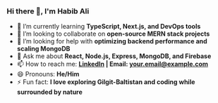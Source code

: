 ### Hi there 👋, I'm Habib Ali

- 🌱 I’m currently learning **TypeScript, Next.js, and DevOps tools**
- 👯 I’m looking to collaborate on **open-source MERN stack projects**
- 🤔 I’m looking for help with **optimizing backend performance and scaling MongoDB**
- 💬 Ask me about **React, Node.js, Express, MongoDB, and Firebase**
- 📫 How to reach me: **[LinkedIn](https://linkedin.com/in/yourprofile) | Email: your.email@example.com**
- 😄 Pronouns: **He/Him**
- ⚡ Fun fact: **I love exploring Gilgit-Baltistan and coding while surrounded by nature**

<!--
**coder-ali-ba/coder-ali-ba** is a ✨ _special_ ✨ repository because its `README.md` (this file) appears on your GitHub profile.

Here are some ideas to get you started:

- 🔭 I’m currently working on ...
- 🌱 I’m currently learning ...
- 👯 I’m looking to collaborate on ...
- 🤔 I’m looking for help with ...
- 💬 Ask me about ...
- 📫 How to reach me: ...
- 😄 Pronouns: ...
- ⚡ Fun fact: ...
-->
